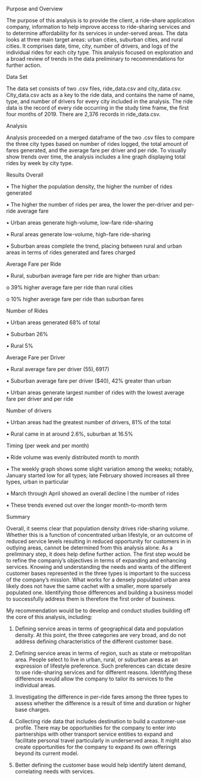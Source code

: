 Purpose and Overview 

The purpose of this analysis is to provide the client, a ride-share application company, information to help improve access to ride-sharing services and to determine affordability for its services in under-served areas.   The data looks at three main target areas: urban cities, suburban cities, and rural cities. It comprises date, time, city, number of drivers, and logs of the individual rides for each city type.  This analysis focused on exploration and a broad review of trends in the data preliminary to recommendations for further action.

Data Set

The data set consists of two .csv files, ride_data.csv and city_data.csv.  City_data.csv acts as a key to the ride data, and contains the name of name, type, and number of drivers for every city included in the analysis.  The ride data is the record of every ride occurring in the study time frame, the first four months of 2019. There are 2,376 records in ride_data.csv.

Analysis

Analysis proceeded on a merged dataframe of the two .csv files to compare the three city types based on number of rides logged, the total amount of fares generated, and the average fare per driver and per ride. To visually show trends over time, the analysis includes a line graph displaying total rides by week by city type.  

Results 
Overall

•	The higher the population density, the higher the number of rides generated

•	The higher the number of rides per area, the lower the per-driver and per-ride average fare

•	Urban areas generate high-volume, low-fare ride-sharing

•	Rural areas generate low-volume, high-fare ride-sharing

•	Suburban areas complete the trend, placing between rural and urban areas in terms of rides generated and fares charged

Average Fare per Ride

•	Rural, suburban average fare per ride are higher than urban:

  o	39% higher average fare per ride than rural cities
  
  o	10% higher average fare per ride than suburban fares 
  
Number of Rides 

•	Urban areas generated 68% of total

•	Suburban 26%

•	Rural 5%

Average Fare per Driver

•	Rural average fare per driver ($55), 69% greater than urban ($17)

•	Suburban average fare per driver ($40), 42% greater than urban 

•	Urban areas generate largest number of rides with the lowest average fare per driver and per ride

Number of drivers

•	Urban areas had the greatest number of drivers, 81% of the total

•	Rural came in at around 2.6%, suburban at 16.5%

Timing (per week and per month)

•	Ride volume was evenly distributed month to month

•	The weekly graph shows some slight variation among the weeks; notably, January started low for all types; late February showed increases all three types, urban in particular

•	March through April showed an overall decline I the number of rides

•	These trends evened out over the longer month-to-month term

Summary

Overall, it seems clear that population density drives ride-sharing volume. Whether this is a function of concentrated urban lifestyle, or an outcome of reduced service levels resulting in reduced opportunity for customers in in outlying areas, cannot be determined from this analysis alone.  As a preliminary step, it does help define further action. The first step would be to refine the companiy’s objectives in terms of expanding and enhancing services.  Knowing and understanding the needs and wants of the different customer bases represented in the three types is important to the success of the company’s mission. What works for a densely populated urban area likely does not have the same cachet with a smaller, more sparsely populated one. Identifying those differences and building a business model to successfully address them is therefore the first order of business. 

My recommendation would be to develop and conduct studies building off the core of this analysis, including:

1.	Defining service areas in terms of geographical data and population density.  At this point, the three categories are very broad, and do not address defining characteristics of the different customer base.	
	
2.	Defining service areas in terms of region, such as state or metropolitan area. People select to live in urban, rural, or suburban areas as an expression of lifestyle preference.  Such preferences can dictate desire to use ride-sharing services and for different reasons.  Identifying these differences would allow the company to tailor its services to the individual areas.	
	
3.	Investigating the difference in per-ride fares among the three types to assess whether the difference is a result of time and duration or higher base charges.
	
4.	Collecting ride data that includes destination to build a customer-use profile.  There may be opportunities for the company to enter into partnerships with other transport service entities to expand and facilitate personal travel particularly in underserved areas.  It might also create opportunities for the company to expand its own offerings beyond its current model.
	 
5.	Better defining the customer base would help identify latent demand, correlating needs with services. 
